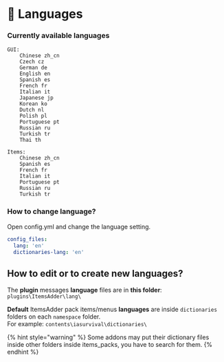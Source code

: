 # 📃 Languages

### Currently available languages

```
GUI: 
    Chinese zh_cn
    Czech cz
    German de
    English en
    Spanish es
    French fr
    Italian it
    Japanese jp
    Korean ko
    Dutch nl
    Polish pl
    Portuguese pt
    Russian ru
    Turkish tr
    Thai th

Items: 
    Chinese zh_cn
    Spanish es
    French fr
    Italian it
    Portuguese pt
    Russian ru
    Turkish tr
```

### How to change language?

Open config.yml and change the language setting.

```yaml
config_files:
  lang: 'en'
  dictionaries-lang: 'en'
```

## How to edit or to create new languages?

The **plugin** messages **language** files are in **this folder**: `plugins\ItemsAdder\lang\`

**Default** ItemsAdder pack items/menus **languages** are inside `dictionaries` folders on each `namespace` folder.\
For example: `contents\iasurvival\dictionaries\`

{% hint style="warning" %}
Some addons may put their dictionary files inside other folders inside items\_packs, you have to search for them.
{% endhint %}
